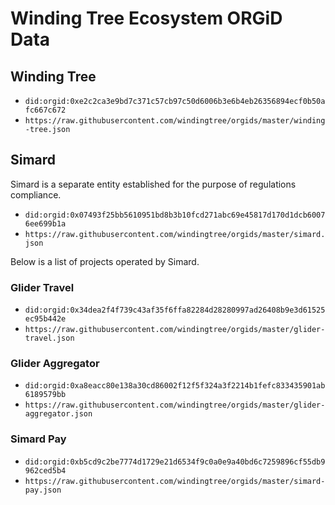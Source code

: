 # Winding Tree Ecosystem ORGiD Data

## Winding Tree

- `did:orgid:0xe2c2ca3e9bd7c371c57cb97c50d6006b3e6b4eb26356894ecf0b50afc667c672`
- `https://raw.githubusercontent.com/windingtree/orgids/master/winding-tree.json`

## Simard

Simard is a separate entity established for the purpose of regulations compliance.

- `did:orgid:0x07493f25bb5610951bd8b3b10fcd271abc69e45817d170d1dcb60076ee699b1a`
- `https://raw.githubusercontent.com/windingtree/orgids/master/simard.json`

Below is a list of projects operated by Simard.

### Glider Travel

- `did:orgid:0x34dea2f4f739c43af35f6ffa82284d28280997ad26408b9e3d61525ec95b442e`
- `https://raw.githubusercontent.com/windingtree/orgids/master/glider-travel.json`

### Glider Aggregator

- `did:orgid:0xa8eacc80e138a30cd86002f12f5f324a3f2214b1fefc833435901ab6189579bb`
- `https://raw.githubusercontent.com/windingtree/orgids/master/glider-aggregator.json`

### Simard Pay

- `did:orgid:0xb5cd9c2be7774d1729e21d6534f9c0a0e9a40bd6c7259896cf55db9962ced5b4`
- `https://raw.githubusercontent.com/windingtree/orgids/master/simard-pay.json`
